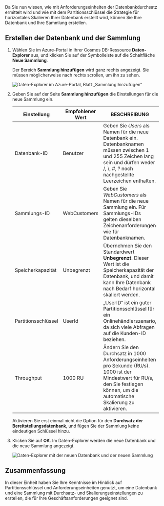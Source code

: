 Da Sie nun wissen, wie mit Anforderungseinheiten der Datenbankdurchsatz ermittelt wird und wie mit dem Partitionsschlüssel die Strategie für horizontales Skalieren Ihrer Datenbank erstellt wird, können Sie Ihre Datenbank und Ihre Sammlung erstellen.

## <a name="creating-your-database-and-collection"></a>Erstellen der Datenbank und der Sammlung

1. Wählen Sie im Azure-Portal in Ihrer Cosmos DB-Ressource **Daten-Explorer** aus, und klicken Sie auf der Symbolleiste auf die Schaltfläche **Neue Sammlung**.
    
    Der Bereich **Sammlung hinzufügen** wird ganz rechts angezeigt. Sie müssen möglicherweise nach rechts scrollen, um ihn zu sehen.

    ![Daten-Explorer im Azure-Portal, Blatt „Sammlung hinzufügen“](../media/5-create-a-database-and-collection/azure-cosmosdb-data-explorer.png)

2. Geben Sie auf der Seite **Sammlung hinzufügen** die Einstellungen für die neue Sammlung ein.

    Einstellung | Empfohlener Wert | BESCHREIBUNG
    --------|-----------------|-------------
    Datenbank-ID      | Benutzer         | Geben Sie *Users* als Namen für die neue Datenbank ein. Datenbanknamen müssen zwischen 1 und 255 Zeichen lang sein und dürfen weder /, \\, #, ? noch nachgestellte Leerzeichen enthalten.
    Sammlungs-ID    | WebCustomers  | Geben Sie *WebCustomers* als Namen für die neue Sammlung ein. Für Sammlungs-IDs gelten dieselben Zeichenanforderungen wie für Datenbanknamen.
    Speicherkapazität | Unbegrenzt     | Übernehmen Sie den Standardwert **Unbegrenzt**. Dieser Wert ist die Speicherkapazität der Datenbank, und damit kann Ihre Datenbank nach Bedarf horizontal skaliert werden.
    Partitionsschlüssel    | UserId        | „UserID“ ist ein guter Partitionsschlüssel für ein Onlinehändlerszenario, da sich viele Abfragen auf die Kunden-ID beziehen.
    Throughput       |1000 RU        | Ändern Sie den Durchsatz in 1000 Anforderungseinheiten pro Sekunde (RU/s). 1000 ist der Mindestwert für RU/s, den Sie festlegen können, um die automatische Skalierung zu aktivieren.
    
    Aktivieren Sie erst einmal nicht die Option für den **Durchsatz der Bereitstellungsdatenbank**, und fügen Sie der Sammlung keine eindeutigen Schlüssel hinzu. 
    
3. Klicken Sie auf **OK**. Im Daten-Explorer werden die neue Datenbank und die neue Sammlung angezeigt.

    ![Daten-Explorer mit der neuen Datenbank und der neuen Sammlung](../media/5-create-a-database-and-collection/azure-cosmos-db-new-collection.png)

## <a name="summary"></a>Zusammenfassung

In dieser Einheit haben Sie Ihre Kenntnisse im Hinblick auf Partitionsschlüssel und Anforderungseinheiten genutzt, um eine Datenbank und eine Sammlung mit Durchsatz- und Skalierungseinstellungen zu erstellen, die für Ihre Geschäftsanforderungen geeignet sind.